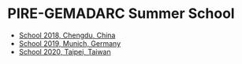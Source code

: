 # PIRE-GEMADARC Summer School

- [School 2018, Chengdu, China](school18)
- [School 2019, Munich, Germany](school19)
- [School 2020, Taipei, Taiwan](school20)
